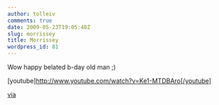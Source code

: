 ```yaml
---
author: tolleiv
comments: true
date: 2009-05-23T19:05:48Z
slug: morrissey
title: Morrissey
wordpress_id: 81
---
```


Wow happy belated b-day old man ;)

[youtube]http://www.youtube.com/watch?v=Ke1-MTDBAro[/youtube]

[via](http://www.spreeblick.com/2009/05/22/this-charming-man/)

